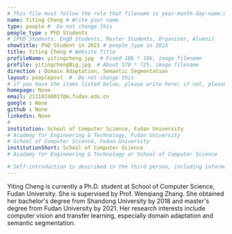 ```yaml
---
# This file must follow the rule that filename is year-month-day-name.md .
name: Yiting Cheng # Write your name
type: people #  Do not change this
people_type : PhD Students
# [PhD Students, EngD Students, Master Students, Organizer, Alumni]
showtitle: PhD Student in 2021 # people_type in 201X
title: Yiting Cheng # Website Title
profileName: yitingcheng.jpg  # Fixed 186 * 186, image filename
profile: yitingchengBig.jpg  # About 570 * 725, image filename
direction : Domain Adaptation, Semantic Segmentation
layout: peoplepost  #  Do not change this
# if you have the items listed below, please write here; if not, please write None.
homepage: None
email: 21110240017@m.fudan.edu.cn
google : None
github : None
linkedin: None
# 
institution: School of Computer Science, Fudan University
# Academy for Engineering & Technology, Fudan University
# School of Computer Science, Fudan University
institutionShort: School of Computer Science
# Academy for Engineering & Technology or School of Computer Science

# Self-introduction is described in the third person, including information such as educational experience
---
```


Yiting Cheng is currently a Ph.D. student at School of Computer Science, Fudan University. She is supervised by Prof. Wenqiang Zhang. She obtained her bachelor's degree from Shandong University by 2018 and master's degree from Fudan University by 2021. Her research interests include computer vision and transfer learning, especially domain adaptation and semantic segmentation.